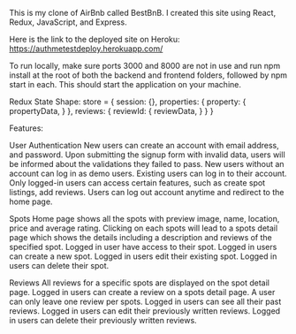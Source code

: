 This is my clone of AirBnb called BestBnB. I created this site using React, Redux, JavaScript, and Express. 

Here is the link to the deployed site on Heroku: https://authmetestdeploy.herokuapp.com/

To run locally, make sure ports 3000 and 8000 are not in use and run npm install at the root of both the backend and frontend folders, 
followed by npm start in each. This should start the application on your machine. 


Redux State Shape: 
store = {
    session: {},
    properties: {
        property: {
            propertyData,
        }
    },
    reviews: {
        reviewId: {
            reviewData,
        }
    }
}


Features:

User Authentication
New users can create an account with email address, and password. Upon submitting the signup form with invalid data, users will be informed about the validations they failed to pass.
New users without an account can log in as demo users.
Existing users can log in to their account.
Only logged-in users can access certain features, such as create spot listings, add reviews.
Users can log out account anytime and redirect to the home page.

Spots
Home page shows all the spots with preview image, name, location, price and average rating.
Clicking on each spots will lead to a spots detail page which shows the details including a description and reviews of the specified spot.
Logged in user have access to their spot.
Logged in users can create a new spot.
Logged in users edit their existing spot.
Logged in users can delete their spot.


Reviews
All reviews for a specific spots are displayed on the spot detail page.
Logged in users can create a review on a spots detail page.
A user can only leave one review per spots.
Logged in users can see all their past reviews.
Logged in users can edit their previously written reviews.
Logged in users can delete their previously written reviews.
